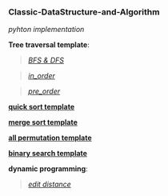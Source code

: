 ### Classic-DataStructure-and-Algorithm
*pyhton implementation*

**Tree traversal template**:
>*[BFS & DFS](https://github.com/ichbinhandsome/Classic-DataStructure-and-Algorithm/blob/master/Tree%20traversal/DFS%26BFS.py)*

>*[in_order](https://github.com/ichbinhandsome/Classic-DataStructure-and-Algorithm/blob/master/Tree%20traversal/in_order_traversal.py)*

>*[pre_order](https://github.com/ichbinhandsome/Classic-DataStructure-and-Algorithm/blob/master/Tree%20traversal/pre_order_traversal.py)*

**[quick sort template](https://github.com/ichbinhandsome/Classic-DataStructure-and-Algorithm/blob/master/quick_sort.py)**

**[merge sort template](https://github.com/ichbinhandsome/Classic-DataStructure-and-Algorithm/blob/master/merge_sort.py)**

**[all permutation template](https://github.com/ichbinhandsome/Classic-DataStructure-and-Algorithm/blob/master/all_permutations.py)**

**[binary search template](https://github.com/ichbinhandsome/Classic-DataStructure-and-Algorithm/blob/master/binary_search.py)**

**dynamic programming**: 
> *[edit distance](https://github.com/ichbinhandsome/Classic-DataStructure-and-Algorithm/blob/master/dynamic%20programming/edit_distance.py)*
